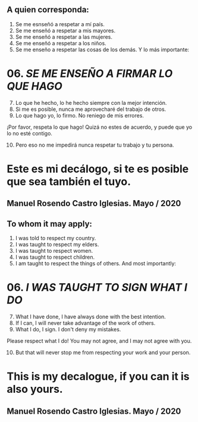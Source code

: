 ## A quien corresponda:  
01. Se me esnseñó a respetar a mí país.
02. Se me enseñó a respetar a mis mayores.
03. Se me enseñó a respetar a las mujeres.
04. Se me enseñó a respetar a los niños.
05. Se me enseño a respetar las cosas de los demás.
Y lo más importante:
# 06. *SE ME ENSEÑO A FIRMAR LO QUE HAGO*

07. Lo que he hecho, lo he hecho siempre con la mejor intención.
08. Si me es posible, nunca me aprovecharé del trabajo de otros.
09. Lo que hago yo, lo firmo. No reniego de mis errores.

¡Por favor, respeta lo que hago!
Quizá no estes de acuerdo, y puede que yo lo no esté contigo.

10. Pero eso no me impedirá nunca respetar tu trabajo y tu persona.

# **Este es mi decálogo**, si te es posible que sea también el tuyo.

Manuel Rosendo Castro Iglesias.
Mayo / 2020
--- 

## To whom it may apply:  
01. I was told to respect my country.
02. I was taught to respect my elders.
03. I was taught to respect women.
04. I was taught to respect children.
05. I am taught to respect the things of others.
And most importantly:
# 06. *I WAS TAUGHT TO SIGN WHAT I DO*

07. What I have done, I have always done with the best intention.
08. If I can, I will never take advantage of the work of others.
09. What I do, I sign. I don't deny my mistakes.

Please respect what I do!
You may not agree, and I may not agree with you.

10. But that will never stop me from respecting your work and your person.

# **This is my decalogue**, if you can it is also yours.

Manuel Rosendo Castro Iglesias.
Mayo / 2020
--- 

